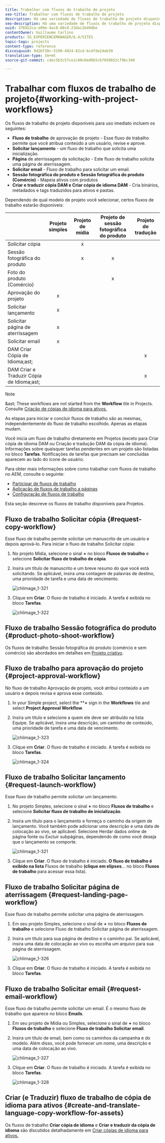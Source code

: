 ```yaml
---
title: Trabalhar com fluxos de trabalho de projeto
seo-title: Trabalhar com fluxos de trabalho de projeto
description: Há uma variedade de fluxos de trabalho de projeto disponíveis para uso imediato.
seo-description: Há uma variedade de fluxos de trabalho de projeto disponíveis para uso imediato.
uuid: 376922ca-e09e-4ac8-88c8-23dac2b49dbe
contentOwner: Guillaume Carlino
products: SG_EXPERIENCEMANAGER/6.4/SITES
topic-tags: projects
content-type: reference
discoiquuid: 9d2bf30c-5190-4924-82cd-bcdfde24eb39
translation-type: tm+mt
source-git-commit: cdec5b3c57ce1c80c0ed6b5cb7650b52cf9bc340

---
```



# Trabalhar com fluxos de trabalho de projeto{#working-with-project-workflows}

Os fluxos de trabalho de projeto disponíveis para uso imediato incluem os seguintes:

* **Fluxo de trabalho** de aprovação de projeto - Esse fluxo de trabalho permite que você atribua conteúdo a um usuário, revise e aprove.
* **Solicitar lançamento** - um fluxo de trabalho que solicita uma inicialização.
* **Página** de aterrissagem da solicitação - Este fluxo de trabalho solicita uma página de aterrissagem.
* **Solicitar email** - Fluxo de trabalho para solicitar um email.
* **Sessão fotográfica do produto e Sessão fotográfica do produto (Comércio)** - Mapeia ativos com produtos
* **Criar e traduzir cópia DAM e Criar cópia de idioma DAM** - Cria binários, metadados e tags traduzidos para ativos e pastas.

Dependendo de qual modelo de projeto você selecionar, certos fluxos de trabalho estarão disponíveis:

|  | **Projeto simples** | **Projeto de mídia** | **Projeto de sessão fotográfica do produto** | **Projeto de tradução** |
|---|:-:|:-:|:-:|:-:|
| Solicitar cópia |  | x |  |  |
| Sessão fotográfica do produto |  | x | x |  |
| Foto do produto (Comércio) |  |  | x |  |
| Aprovação do projeto | x |  |  |  |
| Solicitar lançamento | x |  |  |  |
| Solicitar página de aterrissagem | x |  |  |  |
| Solicitar email | x |  |  |  |
| DAM Criar Cópia de Idioma;ast; |  |  |  | x |
| DAM Criar e Traduzir Cópia de Idioma;ast; |  |  |  | x |

>[!NOTE]
>
>&amp;ast; These workflows are not started from the **Workflow** tile in Projects. Consulte [Criação de cópias de idioma para ativos.](/help/sites-administering/tc-manage.md)

As etapas para iniciar e concluir fluxos de trabalho são as mesmas, independentemente do fluxo de trabalho escolhido. Apenas as etapas mudam.

Você inicia um fluxo de trabalho diretamente em Projetos (exceto para Criar cópia de idioma DAM ou Criação e tradução DAM da cópia de idioma). Informações sobre quaisquer tarefas pendentes em um projeto são listadas no bloco **Tarefas**. Notificações de tarefas que precisam ser concluídas aparecem ao lado do ícone de usuário.

Para obter mais informações sobre como trabalhar com fluxos de trabalho no AEM, consulte o seguinte:

* [Participar de fluxos de trabalho](/help/sites-authoring/workflows-participating.md)
* [Aplicação de fluxos de trabalho a páginas](/help/sites-authoring/workflows-applying.md)
* [Configuração de fluxos de trabalho](/help/sites-administering/workflows.md)

Esta seção descreve os fluxos de trabalho disponíveis para Projetos.

## Fluxo de trabalho Solicitar cópia {#request-copy-workflow}

Esse fluxo de trabalho permite solicitar um manuscrito de um usuário e depois aprová-lo. Para iniciar o fluxo de trabalho Solicitar cópia:

1. No projeto Mídia, selecione o sinal **+** no bloco **Fluxos de trabalho** e selecione **Solicitar fluxo de trabalho de cópia**.
1. Insira um título de manuscrito e um breve resumo do que você está solicitando. Se aplicável, insira uma contagem de palavras de destino, uma prioridade de tarefa e uma data de vencimento.

   ![chlimage_1-321](assets/chlimage_1-321.png)

1. Clique em **Criar**. O fluxo de trabalho é iniciado. A tarefa é exibida no bloco **Tarefas**.

   ![chlimage_1-322](assets/chlimage_1-322.png)

## Fluxo de trabalho Sessão fotográfica do produto {#product-photo-shoot-workflow}

Os fluxos de trabalho Sessão fotográfica do produto (comércio e sem comércio) são abordados em detalhes em [Projeto criativo](/help/sites-authoring/managing-product-information.md).

## Fluxo de trabalho para aprovação do projeto {#project-approval-workflow}

No fluxo de trabalho Aprovação de projeto, você atribui conteúdo a um usuário e depois revisa e aprova esse conteúdo.

1. In your Simple project, select the ****+** sign in the **Workflows** tile and select **Project Approval Workflow**.
1. Insira um título e selecione a quem ele deve ser atribuído na lista Equipe. Se aplicável, insira uma descrição, um caminho de conteúdo, uma prioridade de tarefa e uma data de vencimento.

   ![chlimage_1-323](assets/chlimage_1-323.png)

1. Clique em **Criar**. O fluxo de trabalho é iniciado. A tarefa é exibida no bloco **Tarefas**.

   ![chlimage_1-324](assets/chlimage_1-324.png)

## Fluxo de trabalho Solicitar lançamento {#request-launch-workflow}

Esse fluxo de trabalho permite solicitar um lançamento.

1. No projeto Simples, selecione o sinal **+** no bloco **Fluxos de trabalho** e selecione **Solicitar fluxo de trabalho de inicialização**.
1. Insira um título para o lançamento e forneça o caminho da origem de lançamento. Você também pode adicionar uma descrição e uma data de colocação ao vivo, se aplicável. Selecione Herdar dados online de página fonte ou Excluir subpáginas, dependendo de como você deseja que o lançamento se comporte.

   ![chlimage_1-321](assets/chlimage_1-325.png)

1. Clique em **Criar**. O fluxo de trabalho é iniciado. **O fluxo de trabalho é exibido na lista** Fluxos de trabalho **(clique em elipses**... no bloco **Fluxos de trabalho** para acessar essa lista).

## Fluxo de trabalho Solicitar página de aterrissagem {#request-landing-page-workflow}

Esse fluxo de trabalho permite solicitar uma página de aterrissagem.

1. Em seu projeto Simples, selecione o sinal de **+** no bloco **Fluxos de trabalho** e selecione Fluxo de trabalho Solicitar página de aterrissagem.
1. Insira um título para sua página de destino e o caminho pai. Se aplicável, insira uma data de colocação ao vivo ou escolha um arquivo para sua página de aterrissagem.

   ![chlimage_1-326](assets/chlimage_1-326.png)

1. Clique em **Criar**. O fluxo de trabalho é iniciado. A tarefa é exibida no bloco **Tarefas**.

## Fluxo de trabalho Solicitar email {#request-email-workflow}

Esse fluxo de trabalho permite solicitar um email. É o mesmo fluxo de trabalho que aparece no bloco **Emails**.

1. Em seu projeto de Mídia ou Simples, selecione o sinal de **+** no bloco **Fluxos de trabalho** e selecione **Fluxo de trabalho Solicitar email**.
1. Insira um título de email, bem como os caminhos da campanha e do modelo. Além disso, você pode fornecer um nome, uma descrição e uma data de colocação ao vivo.

   ![chlimage_1-327](assets/chlimage_1-327.png)

1. Clique em **Criar**. O fluxo de trabalho é iniciado. A tarefa é exibida no bloco **Tarefas**.

   ![chlimage_1-328](assets/chlimage_1-328.png)

## Criar (e Traduzir) fluxo de trabalho de cópia de idioma para ativos {#create-and-translate-language-copy-workflow-for-assets}

Os fluxos de trabalho **Criar cópia de idioma** e **Criar e traduzir da cópia de idioma** são discutidos detalhadamente em [Criar cópias de idioma para ativos.](/help/assets/translation-projects.md)
